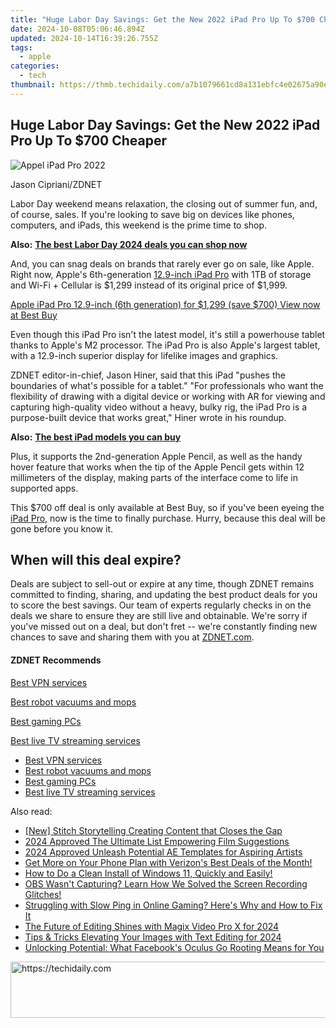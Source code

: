 ```yaml
---
title: "Huge Labor Day Savings: Get the New 2022 iPad Pro Up To $700 Cheaper"
date: 2024-10-08T05:06:46.894Z
updated: 2024-10-14T16:39:26.755Z
tags:
  - apple
categories:
  - tech
thumbnail: https://thmb.techidaily.com/a7b1079661cd8a131ebfc4e02675a90ed3f73ee624780bb20b2d8532eb393d21.jpg
---
```


## Huge Labor Day Savings: Get the New 2022 iPad Pro Up To $700 Cheaper

![Appel iPad Pro 2022](https://www.zdnet.com/a/img/resize/615f34d5815fedeed082939623204dd51132144c/2022/10/21/eaa131b2-a52d-4cb3-97a5-b13f3bdb8ead/ade03df2-430a-4118-a2d3-0f2981b937aa.jpg?auto=webp&width=1280)

Jason Cipriani/ZDNET

Labor Day weekend means relaxation, the closing out of summer fun, and, of course, sales. If you're looking to save big on devices like phones, computers, and iPads, this weekend is the prime time to shop. 

**Also:** [**The best Labor Day 2024 deals you can shop now**](https://www.zdnet.com/article/best-labor-day-deals-2024/)

And, you can snag deals on brands that rarely ever go on sale, like Apple. Right now, Apple's 6th-generation [12.9-inch iPad Pro](https://shop-links.co/link/?url=https%3A%2F%2Fwww.bestbuy.com%2Fsite%2Fapple-12-9-inch-ipad-pro-latest-model-with-wi-fi-cellular-1tb-space-gray-unlocked%2F5202400.p%3FskuId%3D5202400&publisher_slug=itechdaily19598&exclusive=1) with 1TB of storage and Wi-Fi + Cellular is $1,299 instead of its original price of $1,999\. 

[Apple iPad Pro 12.9-inch (6th generation) for $1,299 (save $700) View now at Best Buy](https://shop-links.co/link/?url=https%3A%2F%2Fwww.bestbuy.com%2Fsite%2Fapple-12-9-inch-ipad-pro-latest-model-with-wi-fi-cellular-1tb-space-gray-unlocked%2F5202400.p%3FskuId%3D5202400&publisher_slug=itechdaily19598&exclusive=1)

Even though this iPad Pro isn't the latest model, it's still a powerhouse tablet thanks to Apple's M2 processor. The iPad Pro is also Apple's largest tablet, with a 12.9-inch superior display for lifelike images and graphics. 

ZDNET editor-in-chief, Jason Hiner, said that this iPad "pushes the boundaries of what's possible for a tablet." "For professionals who want the flexibility of drawing with a digital device or working with AR for viewing and capturing high-quality video without a heavy, bulky rig, the iPad Pro is a purpose-built device that works great," Hiner wrote in his roundup. 

**Also:** [**The best iPad models you can buy**](https://www.zdnet.com/article/best-ipad/)

Plus, it supports the 2nd-generation Apple Pencil, as well as the handy hover feature that works when the tip of the Apple Pencil gets within 12 millimeters of the display, making parts of the interface come to life in supported apps.

This $700 off deal is only available at Best Buy, so if you've been eyeing the [iPad Pro](https://shop-links.co/link/?url=https%3A%2F%2Fwww.bestbuy.com%2Fsite%2Fapple-12-9-inch-ipad-pro-latest-model-with-wi-fi-cellular-1tb-space-gray-unlocked%2F5202400.p%3FskuId%3D5202400&publisher_slug=itechdaily19598&exclusive=1), now is the time to finally purchase. Hurry, because this deal will be gone before you know it. 

## When will this deal expire?

Deals are subject to sell-out or expire at any time, though ZDNET remains committed to finding, sharing, and updating the best product deals for you to score the best savings. Our team of experts regularly checks in on the deals we share to ensure they are still live and obtainable. We're sorry if you've missed out on a deal, but don't fret -- we're constantly finding new chances to save and sharing them with you at [ZDNET.com](https://www.zdnet.com/). 

#### **ZDNET** Recommends

[Best VPN services](https://www.zdnet.com/article/best-vpn/ "Best VPN services")

[Best robot vacuums and mops](https://www.zdnet.com/article/best-robot-vacuum-mop/ "Best robot vacuums and mops")

[Best gaming PCs](https://www.zdnet.com/article/best-gaming-pc/ "Best gaming PCs")

[Best live TV streaming services](https://www.zdnet.com/article/best-live-tv-streaming-service/ "Best live TV streaming services")

* [Best VPN services](https://www.zdnet.com/article/best-vpn/ "Best VPN services")
* [Best robot vacuums and mops](https://www.zdnet.com/article/best-robot-vacuum-mop/ "Best robot vacuums and mops")
* [Best gaming PCs](https://www.zdnet.com/article/best-gaming-pc/ "Best gaming PCs")
* [Best live TV streaming services](https://www.zdnet.com/article/best-live-tv-streaming-service/ "Best live TV streaming services")

<ins class="adsbygoogle"
     style="display:block"
     data-ad-format="autorelaxed"
     data-ad-client="ca-pub-7571918770474297"
     data-ad-slot="1223367746"></ins>

<ins class="adsbygoogle"
     style="display:block"
     data-ad-client="ca-pub-7571918770474297"
     data-ad-slot="8358498916"
     data-ad-format="auto"
     data-full-width-responsive="true"></ins>

<span class="atpl-alsoreadstyle">Also read:</span>
<div><ul>
<li><a href="https://tiktok-video-files.techidaily.com/new-stitch-storytelling-creating-content-that-closes-the-gap/"><u>[New] Stitch Storytelling Creating Content that Closes the Gap</u></a></li>
<li><a href="https://some-tips.techidaily.com/2024-approved-the-ultimate-list-empowering-film-suggestions/"><u>2024 Approved The Ultimate List Empowering Film Suggestions</u></a></li>
<li><a href="https://some-tips.techidaily.com/2024-approved-unleash-potential-ae-templates-for-aspiring-artists/"><u>2024 Approved Unleash Potential AE Templates for Aspiring Artists</u></a></li>
<li><a href="https://tech-renaissance.techidaily.com/1722886009328-get-more-on-your-phone-plan-with-verizons-best-deals-of-the-month/"><u>Get More on Your Phone Plan with Verizon's Best Deals of the Month!</u></a></li>
<li><a href="https://techtrends.techidaily.com/how-to-do-a-clean-install-of-windows-11-quickly-and-easily/"><u>How to Do a Clean Install of Windows 11, Quickly and Easily!</u></a></li>
<li><a href="https://win-able.techidaily.com/1723011775252-obs-wasnt-capturing-learn-how-we-solved-the-screen-recording-glitches/"><u>OBS Wasn't Capturing? Learn How We Solved the Screen Recording Glitches!</u></a></li>
<li><a href="https://buynow-tips.techidaily.com/struggling-with-slow-ping-in-online-gaming-heres-why-and-how-to-fix-it/"><u>Struggling with Slow Ping in Online Gaming? Here's Why and How to Fix It</u></a></li>
<li><a href="https://some-tips.techidaily.com/the-future-of-editing-shines-with-magix-video-pro-x-for-2024/"><u>The Future of Editing Shines with Magix Video Pro X for 2024</u></a></li>
<li><a href="https://some-tips.techidaily.com/tips-and-tricks-elevating-your-images-with-text-editing-for-2024/"><u>Tips & Tricks Elevating Your Images with Text Editing for 2024</u></a></li>
<li><a href="https://facebook.techidaily.com/unlocking-potential-what-facebooks-oculus-go-rooting-means-for-you/"><u>Unlocking Potential: What Facebook's Oculus Go Rooting Means for You</u></a></li>
</ul></div>

<!-- affiliate ads begin -->
<a href="https://appsumo.8odi.net/c/5597632/2082533/7443" target="_top" id="2082533">
  <img src="//a.impactradius-go.com/display-ad/7443-2082533" border="0" alt="https://techidaily.com" width="728" height="90"/>
</a>
<img height="0" width="0" src="https://appsumo.8odi.net/i/5597632/2082533/7443" style="position:absolute;visibility:hidden;" border="0" />
<!-- affiliate ads end -->


